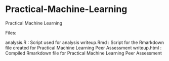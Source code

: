 # Practical-Machine-Learning
Practical Machine Learning

Files:

analysis.R   : Script used for analysis
writeup.Rmd  : Script for the Rmarkdown file created for Practical Machine Learning Peer Assessment 
writeup.html : Compiled Rmarkdown file for Practical Machine Learning Peer Assessment

